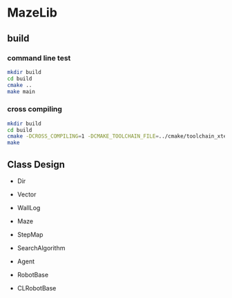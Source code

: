 # MazeLib

## build

### command line test

```sh
mkdir build
cd build
cmake ..
make main
```

### cross compiling

```sh
mkdir build
cd build
cmake -DCROSS_COMPILING=1 -DCMAKE_TOOLCHAIN_FILE=../cmake/toolchain_xtensa-esp32-elf.cmake ..
make
```

## Class Design

- Dir
- Vector
- WallLog
- Maze

- StepMap
- SearchAlgorithm
- Agent
- RobotBase
- CLRobotBase

